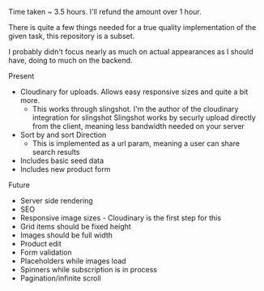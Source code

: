 Time taken ~ 3.5 hours.  I'll refund the amount over 1 hour.

There is quite a few things needed for a true quality implementation of the given task, this repository is a subset.

I probably didn't focus nearly as much on actual appearances as I should have, doing to much on the backend.


Present
- Cloudinary for uploads.  Allows easy responsive sizes and quite a bit more.
  - This works through slingshot.  I'm the author of the cloudinary integration for slingshot
    Slingshot works by securly upload directly from the client, meaning less bandwidth needed on your server
- Sort by and sort Direction
  - This is implemented as a url param, meaning a user can share search results
- Includes basic seed data
- Includes new product form


Future
- Server side rendering
- SEO 
- Responsive image sizes - Cloudinary is the first step for this
- Grid items should be fixed height
- Images should be full width
- Product edit
- Form validation
- Placeholders while images load
- Spinners while subscription is in process
- Pagination/infinite scroll
